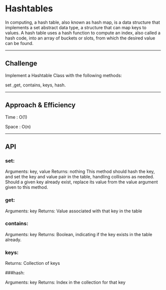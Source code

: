 # Hashtables

In computing, a hash table, also known as hash map, is a data structure that implements a set abstract data type, a structure that can map keys to values. A hash table uses a hash function to compute an index, also called a hash code, into an array of buckets or slots, from which the desired value can be found.

---
## Challenge
Implement a Hashtable Class with the following methods:

set ,get, contains, keys, hash.

---
## Approach & Efficiency

Time  : O(1)

Space : O(n)

---
## API

### set:

Arguments: key, value
Returns: nothing
This method should hash the key, and set the key and value pair in the table, handling collisions as needed.
Should a given key already exist, replace its value from the value argument given to this method.

### get:

Arguments: key
Returns: Value associated with that key in the table

### contains:

Arguments: key
Returns: Boolean, indicating if the key exists in the table already.

### keys:

Returns: Collection of keys

###hash:

Arguments: key
Returns: Index in the collection for that key